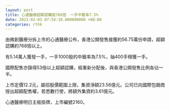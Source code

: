 ```yaml
---
layout: post
title: 心通醫療超額認購逾768倍　一手中籤率7.5%
date: 2021-02-03 07:54:10.000000000 +08:00
categories: rthk
---
```


由微創醫療分拆上市的心通醫療公布，香港公開發售接獲約56.75萬份申請，超額認購約768倍以上。

有5.14萬人獲發一手，一手1000股的中籤率為7.5%，抽400手穩獲一手。

國際配售亦錄得53倍以上超額認購，經重新分配後，與香港公開發售比例各佔一半。

上市定價12.2元，屬招股價範圍上限，集資淨額23.56億元。公司已向國際包銷商授出超額配售權，若悉數行使，將額外集資約3.61億元。

心通醫療明日主板掛牌，上市編號2160。
